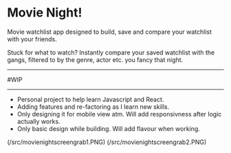 # Movie Night!


Movie watchlist app designed to build, save and compare your watchlist with your friends.

Stuck for what to watch? Instantly compare your saved watchlist with the gangs, filtered to by the genre, actor etc. you fancy that night.

---

#WIP

---
* Personal project to help learn Javascript and React.
* Adding features and re-factoring as I learn new skills.
* Only designing it for mobile view atm. Will add responsivness after logic actually works.
* Only basic design while building. Will add flavour when working.

(/src/movienightscreengrab1.PNG)
(/src/movienightscreengrab2.PNG)